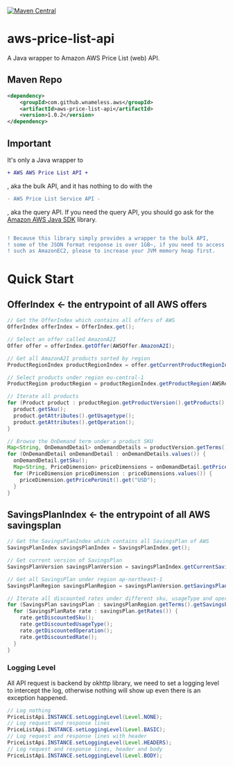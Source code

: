 [![Maven Central](https://maven-badges.herokuapp.com/maven-central/com.github.wnameless.aws/aws-price-list-api/badge.svg)](https://maven-badges.herokuapp.com/maven-central/com.github.wnameless.aws/aws-price-list-api)

aws-price-list-api
=============
A Java wrapper to Amazon AWS Price List (web) API.

## Maven Repo
```xml
<dependency>
	<groupId>com.github.wnameless.aws</groupId>
	<artifactId>aws-price-list-api</artifactId>
	<version>1.0.2</version>
</dependency>
```
## Important
It's only a Java wrapper to
```diff
+ AWS AWS Price List API +
```
, aka the bulk API, and it has nothing to do with the
```diff
- AWS Price List Service API -
```
, aka the query API. If you need the query API, you should go ask for the [Amazon AWS Java SDK](https://aws.amazon.com/sdk-for-java/) library.

```diff

! Because this library simply provides a wrapper to the bulk API,
! some of the JSON format response is over 1GB~, if you need to access those products,
! such as AmazonEC2, please to increase your JVM memory heap first.
```
# Quick Start

## OfferIndex <- the entrypoint of all AWS offers
```java
// Get the OfferIndex which contains all offers of AWS
OfferIndex offerIndex = OfferIndex.get();

// Select an offer called AmazonA2I
Offer offer = offerIndex.getOffer(AWSOffer.AmazonA2I);

// Get all AmazonA2I products sorted by region
ProductRegionIndex productRegionIndex = offer.getCurrentProductRegionIndex();

// Select products under region eu-central-1
ProductRegion productRegion = productRegionIndex.getProductRegion(AWSRegion.eu_central_1);

// Iterate all products
for (Product product : productRegion.getProductVersion().getProducts().values()) {
  product.getSku();
  product.getAttributes().getUsagetype();
  product.getAttributes().getOperation();
}

// Browse the OnDemand term under a product SKU
Map<String, OnDemandDetail> onDemandDetails = productVersion.getTerms().getOnDemand().get(product.getSku());
for (OnDemandDetail onDemandDetail : onDemandDetails.values()) {
  onDemandDetail.getSku();
  Map<String, PriceDimension> priceDimensions = onDemandDetail.getPriceDimensions();
  for (PriceDimension priceDimension : priceDimensions.values()) {
    priceDimension.getPricePerUnit().get("USD");
  }
}
```
## SavingsPlanIndex <- the entrypoint of all AWS savingsplan
```java
// Get the SavingsPlanIndex which contains all SavingsPlan of AWS
SavingsPlanIndex savingsPlanIndex = SavingsPlanIndex.get();

// Get current version of SavingsPlan
SavingsPlanVersion savingsPlanVersion = savingsPlanIndex.getCurrentSavingsPlanVersion();

// Get all SavingsPlan under region ap-northeast-1
SavingsPlanRegion savingsPlanRegion = savingsPlanVersion.getSavingsPlanRegion(AWSRegion.ap_northeast_1);

// Iterate all discounted rates under different sku, usageType and operation
for (SavingsPlan savingsPlan : savingsPlanRegion.getTerms().getSavingsPlan()) {
  for (SavingsPlanRate rate : savingsPlan.getRates()) {
    rate.getDiscountedSku();
    rate.getDiscountedUsageType();
    rate.getDiscountedOperation();
    rate.getDiscountedRate();
  }
}
```

### Logging Level
All API request is backend by okhttp library, we need to set a logging level to intercept the log, otherwise nothing will show up even there is an exception happened.
```java
// Log nothing
PriceListApi.INSTANCE.setLoggingLevel(Level.NONE);
// Log request and response lines
PriceListApi.INSTANCE.setLoggingLevel(Level.BASIC);
// Log request and response lines with header
PriceListApi.INSTANCE.setLoggingLevel(Level.HEADERS);
// Log request and response lines, header and body
PriceListApi.INSTANCE.setLoggingLevel(Level.BODY);
```
